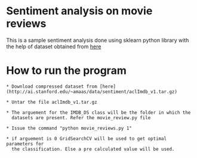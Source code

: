 Sentiment analysis on movie reviews
===================================

This is a sample sentiment analysis done using sklearn python library with the
help of dataset obtained from [here](http://ai.stanford.edu/~amaas/data/sentiment/aclImdb_v1.tar.gz)

How to run the program
======================

    * Download compressed dataset from [here](http://ai.stanford.edu/~amaas/data/sentiment/aclImdb_v1.tar.gz)

    * Untar the file aclImdb_v1.tar.gz

    * The arguement for the IMDB_DS class will be the folder in which the
      datasets are present. Refer the movie_review.py file

    * Issue the command "python movie_reviews.py 1"

    * if arguement is 0 GridSearchCV will be used to get optimal parameters for
      the classification. Else a pre calculated value will be used.
